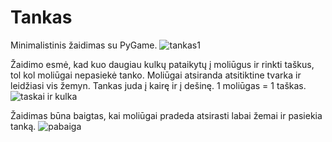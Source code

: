 # Tankas
Minimalistinis žaidimas su PyGame. 
![tankas1](https://github.com/Aurume/Tankas/assets/51314673/ee868847-63f2-4f4c-81a5-2009600d1153)

Žaidimo esmė, kad kuo daugiau kulkų pataikytų į moliūgus ir rinkti taškus, tol kol moliūgai nepasiekė tanko. Moliūgai atsiranda atsitiktine tvarka ir leidžiasi vis žemyn. Tankas juda į kairę ir į dešinę.
1 moliūgas = 1 taškas.
![taskai ir kulka](https://github.com/Aurume/Tankas/assets/51314673/ee727c65-dbe6-475e-8b13-fdb0c948ea8b)



Žaidimas būna baigtas, kai moliūgai pradeda atsirasti labai žemai ir pasiekia tanką.
![pabaiga](https://github.com/Aurume/Tankas/assets/51314673/a79fd65b-453c-48e6-9a47-0e207b9158de)




